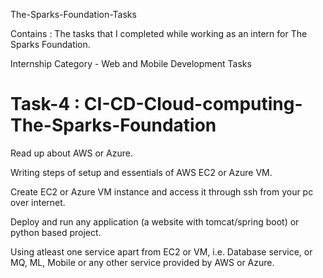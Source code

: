 The-Sparks-Foundation-Tasks

Contains : The tasks that I completed while working as an intern for The Sparks Foundation.

Internship Category - Web and Mobile Development Tasks

# Task-4 : CI-CD-Cloud-computing-The-Sparks-Foundation

Read up about AWS or Azure.

Writing steps of setup and essentials of AWS EC2 or Azure VM.

Create EC2 or Azure VM instance and access it through ssh from your pc over internet.

Deploy and run any application (a website with tomcat/spring boot) or python based project.

Using atleast one service apart from EC2 or VM, i.e. Database service, or MQ, ML, Mobile or any other service provided by AWS or Azure.
